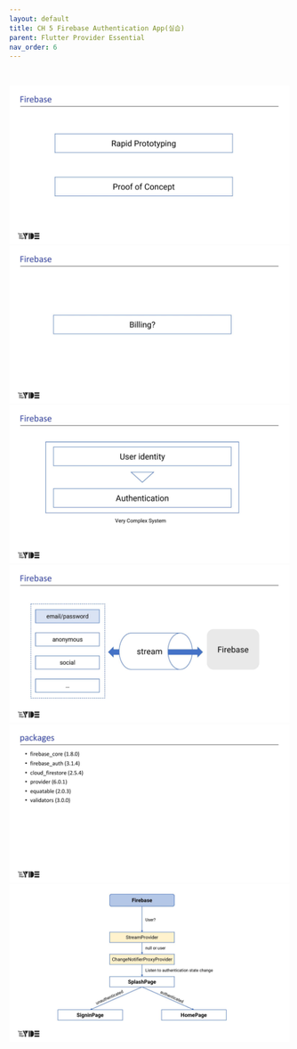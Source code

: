 ```yaml
---
layout: default
title: CH 5 Firebase Authentication App(실습)
parent: Flutter Provider Essential
nav_order: 6
---
```


<br>

![](/images/auth+overview-page-001.jpg)
![](/images/auth+overview-page-002.jpg)
![](/images/auth+overview-page-003.jpg)
![](/images/auth+overview-page-004.jpg)
![](/images/auth+overview-page-005.jpg)
![](/images/SplashPage-page-001.jpg)
